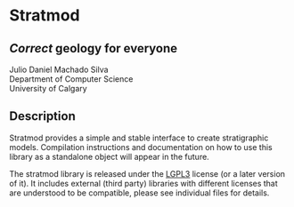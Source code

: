 Stratmod
========

_Correct_ geology for everyone
------------------------------

Julio Daniel Machado Silva  
Department of Computer Science  
University of Calgary  

## Description

Stratmod provides a simple and stable interface to create stratigraphic models.
Compilation instructions and documentation on how to use this library as
a standalone object will appear in the future.

The stratmod library is released under the [LGPL3] license (or a later version
of it).  It includes external (third party) libraries with different licenses
that are understood to be compatible, please see individual files for details.

[LGPL3]: https://www.gnu.org/licenses/lgpl-3.0.en.html 
